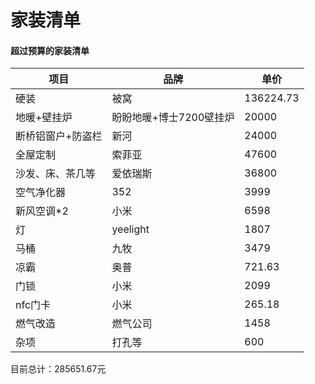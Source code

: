 # 家装清单


#### 超过预算的家装清单

<!--more-->

| 项目              | 品牌                    | 单价      |
| ----------------- | ----------------------- | --------- |
| 硬装              | 被窝                    | 136224.73 |
| 地暖+壁挂炉       | 盼盼地暖+博士7200壁挂炉 | 20000     |
| 断桥铝窗户+防盗栏 | 新河                    | 24000     |
| 全屋定制          | 索菲亚                  | 47600     |
| 沙发、床、茶几等  | 爱依瑞斯                | 36800     |
| 空气净化器        | 352                     | 3999      |
| 新风空调*2        | 小米                    | 6598      |
| 灯                | yeelight                | 1807      |
| 马桶              | 九牧                    | 3479      |
| 凉霸              | 奥普                    | 721.63    |
| 门锁              | 小米                    | 2099      |
| nfc门卡           | 小米                    | 265.18    |
| 燃气改造          | 燃气公司                | 1458      |
| 杂项              | 打孔等                  | 600       |

目前总计：285651.67元

